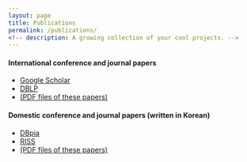 ```yaml
---
layout: page
title: Publications
permalink: /publications/
<!-- description: A growing collection of your cool projects. -->
---
```


#### International conference and journal papers ####  
  * <a class="page-link" href="https://scholar.google.co.kr/citations?user=AXlXg2AAAAAJ"> Google Scholar </a>
  * <a class="page-link" href="https://dblp.dagstuhl.de/pers/hd/h/Hong:Shin"> DBLP </a>
  * <a class="page-link" href="https://github.com/hongshin/publications"> (PDF files of these papers) </a>
    
#### Domestic conference and journal papers (written in Korean) ####
  * <a class="page-link" href="http://www.dbpia.co.kr/Author/AuthorInfo?arcId=&ancId=712724"> DBpia </a>
  * <a class="page-link" href="http://www.riss.kr/search/Search.do?detailSearch=true&searchGubun=true&queryText=znCreator,+%ED%99%8D%EC%8B%A0+%28+Hong+Shin+%29&colName=re_a_kor"> RISS </a>
  * <a class="page-link" href="https://github.com/hongshin/publications/tree/main/korean"> (PDF files of these papers) </a>
